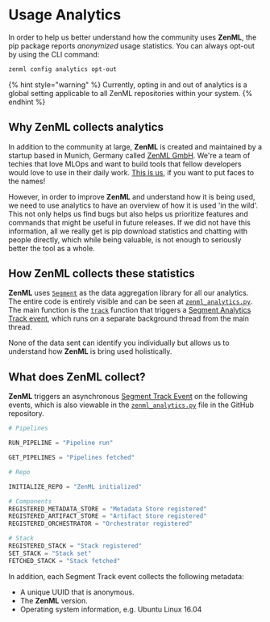 # Usage Analytics

In order to help us better understand how the community uses **ZenML**, the pip package reports _anonymized_ usage statistics. You can always opt-out by using the CLI command:

```bash
zenml config analytics opt-out
```

{% hint style="warning" %}
Currently, opting in and out of analytics is a global setting applicable to all ZenML repositories within your system.
{% endhint %}

## Why ZenML collects analytics <a href="motivation" id="motivation"></a>

In addition to the community at large, **ZenML** is created and maintained by a startup based in Munich, Germany called [ZenML GmbH](https://zenml.io). We're a team of techies that love MLOps and want to build tools that fellow developers would love to use in their daily work. [This is us](https://zenml.io/team/), if you want to put faces to the names!

However, in order to improve **ZenML** and understand how it is being used, we need to use analytics to have an overview of how it is used 'in the wild'. This not only helps us find bugs but also helps us prioritize features and commands that might be useful in future releases. If we did not have this information, all we really get is pip download statistics and chatting with people directly, which while being valuable, is not enough to seriously better the tool as a whole.

## How ZenML collects these statistics <a href="implementation" id="implementation"></a>

**ZenML** uses [`Segment`](https://segment.com) as the data aggregation library for all our analytics. The entire code is entirely visible and can be seen at [`zenml_analytics.py`](../../../zenml/utils/zenml\_analytics.py). The main function is the [`track`](../../../zenml/utils/zenml\_analytics.py#L167) function that triggers a [Segment Analytics Track event](https://segment.com/docs/connections/spec/track/), which runs on a separate background thread from the main thread.

None of the data sent can identify you individually but allows us to understand how **ZenML** is bring used holistically.

## What does ZenML collect? <a href="what" id="what"></a>

**ZenML** triggers an asynchronous [Segment Track Event](https://segment.com/docs/connections/spec/track/) on the following events, which is also viewable in the [`zenml_analytics.py`](../../../src/zenml/utils/analytics\_utils.py) file in the GitHub repository.

```python
# Pipelines

RUN_PIPELINE = "Pipeline run"

GET_PIPELINES = "Pipelines fetched"

# Repo

INITIALIZE_REPO = "ZenML initialized"

# Components
REGISTERED_METADATA_STORE = "Metadata Store registered"
REGISTERED_ARTIFACT_STORE = "Artifact Store registered"
REGISTERED_ORCHESTRATOR = "Orchestrator registered"

# Stack
REGISTERED_STACK = "Stack registered"
SET_STACK = "Stack set"
FETCHED_STACK = "Stack fetched"
```

In addition, each Segment Track event collects the following metadata:

* A unique UUID that is anonymous.
* The **ZenML** version.
* Operating system information, e.g. Ubuntu Linux 16.04
